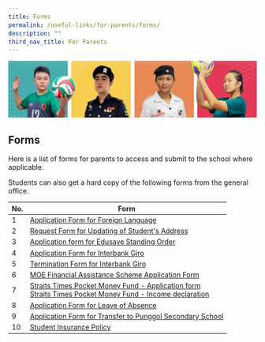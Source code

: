 ```yaml
---
title: Forms
permalink: /useful-links/for-parents/forms/
description: ""
third_nav_title: For Parents
---
```

![](/images/Our%20School/subbanner.jpg)

## Forms

Here is a list of forms for parents to access and submit to the school where applicable.  
  
Students can also get a hard copy of the following forms from the general office.

<table>
<thead>
  <tr>
    <th>No.</th>
    <th>Form</th>
  </tr>
</thead>
<tbody>
  <tr>
    <td>1</td>
    <td><a href="/files/Useful%20Links/For%20Parents/Application%20Form%20for%20Foreign%20Language.pdf">Application Form for Foreign Language</a></td>
  </tr>
  <tr>
    <td>2</td>
    <td><a href="/files/Useful%20Links/For%20Parents/Request%20Form%20for%20Updating%20of%20Students%20Address.pdf">Request Form for Updating of Student's Address</a></td>
  </tr>
  <tr>
    <td> 3</td>
    <td> <a href="/files/Useful%20Links/For%20Parents/Application%20Form%20for%20Edusave%20Standing%20Order.pdf">Application form for Edusave Standing Order</a></td>
  </tr>
  <tr>
    <td> 4</td>
    <td> <a href="/files/Useful%20Links/For%20Parents/Giro%20Application%20Form.pdf">Application Form for Interbank Giro</a></td>
  </tr>
  <tr>
    <td> 5</td>
    <td> <a href="/files/Useful%20Links/For%20Parents/Giro%20Termination%20Form.pdf">Termination Form for Interbank Giro</a></td>
  </tr>
  <tr>
    <td>6 </td>
    <td> <a href="/files/Useful%20Links/For%20Parents/MOE%20FAS%20Application%20Form%20.pdf">MOE Financial Assistance Scheme Application Form</a></td>
  </tr>
  <tr>
    <td> 7</td>
    <td><a href="/files/Useful%20Links/For%20Parents/Letter%20to%20Parents%20-%20Straits%20Times%20School%20Pocket%20Money%202022%20Application%20Form.pdf">Straits Times Pocket Money Fund - Application form</a><br><a href="/files/Useful%20Links/For%20Parents/Letter%20to%20Parents%20-%20Straits%20Times%20School%20Pocket%20Money%202022_Income%20Declaration%20Form.pdf">Straits Times Pocket Money Fund - Income declaration</a></td>
  </tr>
  <tr>
    <td> 8</td>
    <td> <a href="https://form.gov.sg/#!/60c5d98fc3dc8b0012d08697">Application Form for Leave of Absence</a></td>
  </tr>
  <tr>
    <td> 9</td>
    <td><a href="/files/Useful%20Links/For%20Parents/Application%20for%20Transfer%20to%20Punggol%20Secondary%20School%20-%20Waiting%20List.pdf"> Application Form for Transfer to Punggol Secondary School</a></td>
  </tr>
  <tr>
    <td> 10</td>
    <td><a href="/files/Useful%20Links/For%20Parents/Student%20Insurance%20Policy%20Sep%202022.pdf">Student Insurance Policy </a></td>
  </tr>
</tbody>
</table>